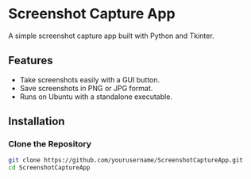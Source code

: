 # Screenshot Capture App

A simple screenshot capture app built with Python and Tkinter.

## Features
- Take screenshots easily with a GUI button.
- Save screenshots in PNG or JPG format.
- Runs on Ubuntu with a standalone executable.

## Installation
### Clone the Repository
```sh
git clone https://github.com/yourusername/ScreenshotCaptureApp.git
cd ScreenshotCaptureApp
